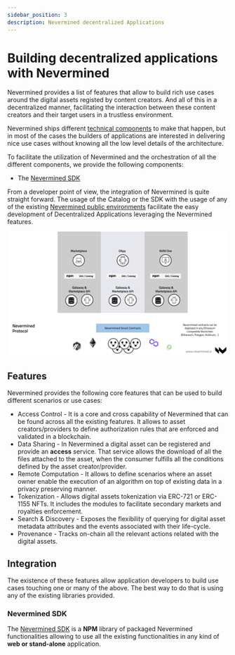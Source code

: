 ```yaml
---
sidebar_position: 3
description: Nevermined decentralized Applications
---
```


# Building decentralized applications with Nevermined

Nevermined provides a list of features that allow to build rich use cases around the digital assets registed by content creators. And all of this in a decentralized manner, facilitating the interaction between these content creators and their target users in a trustless environment.

Nevermined ships different [technical components](building-blocks.md) to make that happen, but in most of the cases the builders of applications are interested in delivering nice use cases without knowing all the low level details of the architecture.

To facilitate the utilization of Nevermined and the orchestration of all the different components, we provide the following components:

- The [Nevermined SDK](../nevermined-sdk/intro)

From a developer point of view, the integration of Nevermined is quite straight forward. The usage of the Catalog or the SDK with the usage of any of the existing [Nevermined public environments](../environments/) facilitate the easy development of Decentralized Applications leveraging the Nevermined features.

![Nevermined components](images/nvm_applications.png)

## Features

Nevermined provides the following core features that can be used to build different scenarios or use cases:

- Access Control - It is a core and cross capability of Nevermined that can be found across all the existing features. It allows to asset creators/providers to define authorization rules that are enforced and validated in a blockchain.
- Data Sharing - In Nevermined a digital asset can be registered and provide an **access** service. That service allows the download of all the files attached to the asset, when the consumer fulfills all the conditions defined by the asset creator/provider.
- Remote Computation - It allows to define scenarios where an asset owner enable the execution of an algorithm on top of existing data in a privacy preserving manner.
- Tokenization - Allows digital assets tokenization via ERC-721 or ERC-1155 NFTs. It includes the modules to facilitate secondary markets and royalties enforcement.
- Search & Discovery - Exposes the flexibility of querying for digital asset metadata attributes and the events associated with their life-cycle.
- Provenance - Tracks on-chain all the relevant actions related with the digital assets.

## Integration

The existence of these features allow application developers to build use cases touching one or many of the above. The best way to do that is using any of the existing libraries provided.

### Nevermined SDK

The [Nevermined SDK](../nevermined-sdk/intro) is a **NPM** library of packaged Nevermined functionalities allowing to use all the existing functionalities in any kind of **web or stand-alone** application.
